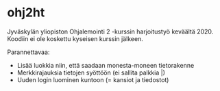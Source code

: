 # ohj2ht

Jyväskylän yliopiston Ohjalemointi 2 -kurssin harjoitustyö keväältä 2020. Koodiin ei ole koskettu kyseisen kurssin jälkeen.

Parannettavaa:
* Lisää luokkia niin, että saadaan monesta-moneen tietorakenne
* Merkkirajauksia tietojen syöttöön (ei sallita palkkia |)
* Uuden login luominen kuntoon (= kansiot ja tiedostot)